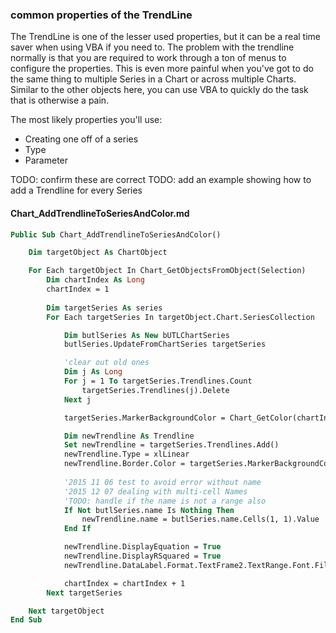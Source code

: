 ### common properties of the TrendLine

The TrendLine is one of the lesser used properties, but it can be a real time saver when using VBA if you need to.  The problem with the trendline normally is that you are required to work through a ton of menus to configure the properties.  This is even more painful when you've got to do the same thing to multiple Series in a Chart or across multiple Charts.  Similar to the other objects here, you can use VBA to quickly do the task that is otherwise a pain.

The most likely properties you'll use:

* Creating one off of a series
* Type
* Parameter

TODO: confirm these are correct
TODO: add an example showing how to add a Trendline for every Series

#### Chart_AddTrendlineToSeriesAndColor.md

```vb
Public Sub Chart_AddTrendlineToSeriesAndColor()

    Dim targetObject As ChartObject

    For Each targetObject In Chart_GetObjectsFromObject(Selection)
        Dim chartIndex As Long
        chartIndex = 1
        
        Dim targetSeries As series
        For Each targetSeries In targetObject.Chart.SeriesCollection

            Dim butlSeries As New bUTLChartSeries
            butlSeries.UpdateFromChartSeries targetSeries

            'clear out old ones
            Dim j As Long
            For j = 1 To targetSeries.Trendlines.Count
                targetSeries.Trendlines(j).Delete
            Next j

            targetSeries.MarkerBackgroundColor = Chart_GetColor(chartIndex)

            Dim newTrendline As Trendline
            Set newTrendline = targetSeries.Trendlines.Add()
            newTrendline.Type = xlLinear
            newTrendline.Border.Color = targetSeries.MarkerBackgroundColor
            
            '2015 11 06 test to avoid error without name
            '2015 12 07 dealing with multi-cell Names
            'TODO: handle if the name is not a range also
            If Not butlSeries.name Is Nothing Then
                newTrendline.name = butlSeries.name.Cells(1, 1).Value
            End If

            newTrendline.DisplayEquation = True
            newTrendline.DisplayRSquared = True
            newTrendline.DataLabel.Format.TextFrame2.TextRange.Font.Fill.ForeColor.RGB = Chart_GetColor(chartIndex)

            chartIndex = chartIndex + 1
        Next targetSeries

    Next targetObject
End Sub
```
